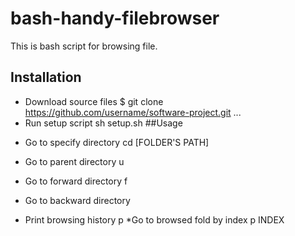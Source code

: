 # bash-handy-filebrowser
This is bash script for browsing  file. 
## Installation
- Download source files
	$ git clone https://github.com/username/software-project.git ...
- Run setup script
	sh setup.sh
##Usage
* Go to specify directory
	cd [FOLDER'S PATH]

* Go to parent directory
	u

* Go to forward directory
	f
* Go to backward directory

* Print browsing history
	p
*Go to browsed fold by index
	p INDEX
